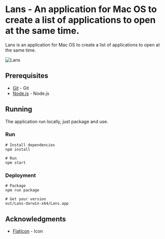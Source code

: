 # Lans - An application for Mac OS to create a list of applications to open at the same time.

Lans is an application for Mac OS to create a list of applications to open at the same time.

![Lans](https://i.imgur.com/I61jbS9.png)

## Prerequisites

* [Git](https://git-scm.com/) - Git
* [Node.js](https://nodejs.org/en/) - Node.js

## Running

The application run locally, just package and use.

### Run
```
# Install dependencies
npm install

# Run
npm start
```

### Deployment
```
# Package
npm run package

# Get your version
out/Lans-darwin-x64/Lans.app
```

## Acknowledgments

* [FlatIcon](https://www.flaticon.com/) - Icon